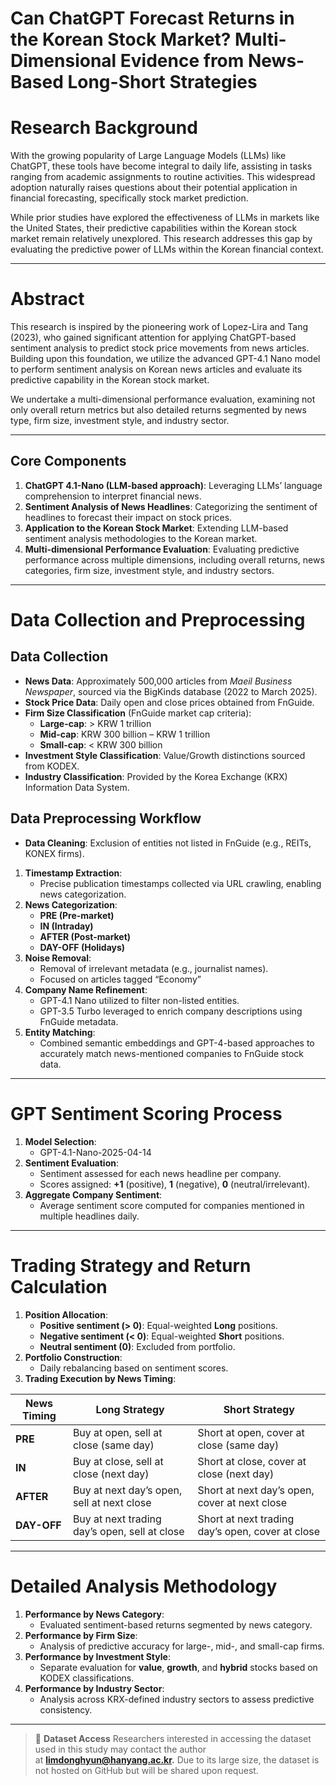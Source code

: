 # Can ChatGPT Forecast Returns in the Korean Stock Market? Multi-Dimensional Evidence from News-Based Long-Short Strategies

# **Research Background**

With the growing popularity of Large Language Models (LLMs) like ChatGPT, these tools have become integral to daily life, assisting in tasks ranging from academic assignments to routine activities. This widespread adoption naturally raises questions about their potential application in financial forecasting, specifically stock market prediction.

While prior studies have explored the effectiveness of LLMs in markets like the United States, their predictive capabilities within the Korean stock market remain relatively unexplored. This research addresses this gap by evaluating the predictive power of LLMs within the Korean financial context.

---

# **Abstract**

This research is inspired by the pioneering work of Lopez-Lira and Tang (2023), who gained significant attention for applying ChatGPT-based sentiment analysis to predict stock price movements from news articles. Building upon this foundation, we utilize the advanced GPT-4.1 Nano model to perform sentiment analysis on Korean news articles and evaluate its predictive capability in the Korean stock market.

We undertake a multi-dimensional performance evaluation, examining not only overall return metrics but also detailed returns segmented by news type, firm size, investment style, and industry sector.

---

## **Core Components**

1. **ChatGPT 4.1-Nano (LLM-based approach)**: Leveraging LLMs’ language comprehension to interpret financial news.
2. **Sentiment Analysis of News Headlines**: Categorizing the sentiment of headlines to forecast their impact on stock prices.
3. **Application to the Korean Stock Market**: Extending LLM-based sentiment analysis methodologies to the Korean market.
4. **Multi-dimensional Performance Evaluation**: Evaluating predictive performance across multiple dimensions, including overall returns, news categories, firm size, investment style, and industry sectors.

---

# **Data Collection and Preprocessing**

## **Data Collection**

- **News Data**: Approximately 500,000 articles from *Maeil Business Newspaper*, sourced via the BigKinds database (2022 to March 2025).
- **Stock Price Data**: Daily open and close prices obtained from FnGuide.
- **Firm Size Classification** (FnGuide market cap criteria):
    - **Large-cap**: > KRW 1 trillion
    - **Mid-cap**: KRW 300 billion – KRW 1 trillion
    - **Small-cap**: < KRW 300 billion
- **Investment Style Classification**: Value/Growth distinctions sourced from KODEX.
- **Industry Classification**: Provided by the Korea Exchange (KRX) Information Data System.

## **Data Preprocessing Workflow**

- **Data Cleaning**: Exclusion of entities not listed in FnGuide (e.g., REITs, KONEX firms).
1. **Timestamp Extraction**:
    - Precise publication timestamps collected via URL crawling, enabling news categorization.
2. **News Categorization**:
    - **PRE (Pre-market)**
    - **IN (Intraday)**
    - **AFTER (Post-market)**
    - **DAY-OFF (Holidays)**
3. **Noise Removal**:
    - Removal of irrelevant metadata (e.g., journalist names).
    - Focused on articles tagged “Economy”
4. **Company Name Refinement**:
    - GPT-4.1 Nano utilized to filter non-listed entities.
    - GPT-3.5 Turbo leveraged to enrich company descriptions using FnGuide metadata.
5. **Entity Matching**:
    - Combined semantic embeddings and GPT-4-based approaches to accurately match news-mentioned companies to FnGuide stock data.

---

# **GPT Sentiment Scoring Process**

1. **Model Selection**:
    - GPT-4.1-Nano-2025-04-14
2. **Sentiment Evaluation**:
    - Sentiment assessed for each news headline per company.
    - Scores assigned: **+1** (positive), **1** (negative), **0** (neutral/irrelevant).
3. **Aggregate Company Sentiment**:
    - Average sentiment score computed for companies mentioned in multiple headlines daily.

---

# **Trading Strategy and Return Calculation**

1. **Position Allocation**:
    - **Positive sentiment (> 0)**: Equal-weighted **Long** positions.
    - **Negative sentiment (< 0)**: Equal-weighted **Short** positions.
    - **Neutral sentiment (0)**: Excluded from portfolio.
2. **Portfolio Construction**:
    - Daily rebalancing based on sentiment scores.
3. **Trading Execution by News Timing**:

| **News Timing** | **Long Strategy** | **Short Strategy** |
| --- | --- | --- |
| **PRE** | Buy at open, sell at close (same day) | Short at open, cover at close (same day) |
| **IN** | Buy at close, sell at close (next day) | Short at close, cover at close (next day) |
| **AFTER** | Buy at next day’s open, sell at next close | Short at next day’s open, cover at next close |
| **DAY-OFF** | Buy at next trading day’s open, sell at close | Short at next trading day’s open, cover at close |

---

# **Detailed Analysis Methodology**

1. **Performance by News Category**:
    - Evaluated sentiment-based returns segmented by news category.
2. **Performance by Firm Size**:
    - Analysis of predictive accuracy for large-, mid-, and small-cap firms.
3. **Performance by Investment Style**:
    - Separate evaluation for **value**, **growth**, and **hybrid** stocks based on KODEX classifications.
4. **Performance by Industry Sector**:
    - Analysis across KRX-defined industry sectors to assess predictive consistency.

---

> 📩 **Dataset Access**
Researchers interested in accessing the dataset used in this study may contact the author at **limdonghyun@hanyang.ac.kr.** Due to its large size, the dataset is not hosted on GitHub but will be shared upon request.
>